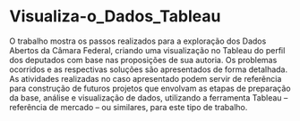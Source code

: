 # Visualiza-o_Dados_Tableau
O trabalho mostra os passos realizados para a exploração dos Dados Abertos da Câmara Federal, criando uma visualização no Tableau do perfil dos deputados com base nas proposições de sua autoria. Os problemas ocorridos e as respectivas soluções são apresentados de forma detalhada.
As atividades realizadas no caso apresentado podem servir de referência para construção de futuros projetos que envolvam as etapas de preparação da base, análise e visualização de dados, utilizando a ferramenta Tableau – referência de mercado – ou similares, para este tipo de trabalho. 
